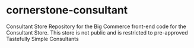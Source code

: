 # cornerstone-consultant
Consultant Store
Repository for the Big Commerce front-end code for the Consultant Store. This store is not public and is restricted to pre-approved Tastefully Simple Consultants
